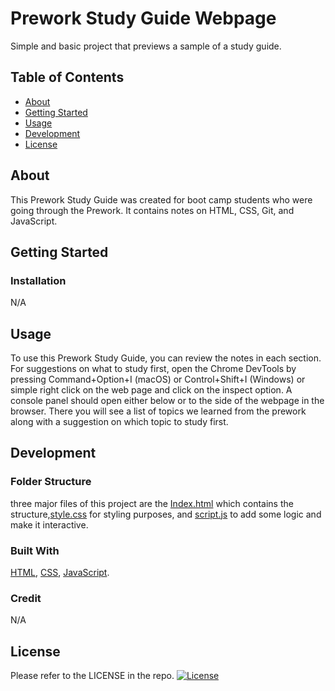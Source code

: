 # Prework Study Guide Webpage

Simple and basic project that previews a sample of a study guide.

## Table of Contents

- [About](#about)
- [Getting Started](#getting-started)
- [Usage](#usage)
- [Development](#development)
- [License](#license)

## About

This Prework Study Guide was created for boot camp students who were going through the Prework. It contains notes on HTML, CSS, Git, and JavaScript.

## Getting Started

### Installation

N/A

## Usage

To use this Prework Study Guide, you can review the notes in each section. For suggestions on what to study first, open the Chrome DevTools by pressing Command+Option+I (macOS) or Control+Shift+I (Windows) or simple right click on the web page and click on the inspect option. A console panel should open either below or to the side of the webpage in the browser. There you will see a list of topics we learned from the prework along with a suggestion on which topic to study first.

## Development

### Folder Structure

three major files of this project are the [Index.html](https://github.com/arsalanbardsiri/prework-study-guide/blob/feature/project-README/index.html) which contains the structure,[style.css](https://github.com/arsalanbardsiri/prework-study-guide/blob/feature/project-README/assets/style.css) for styling purposes, and [script.js](https://github.com/arsalanbardsiri/prework-study-guide/blob/feature/project-README/assets/script.js) to add some logic and make it interactive.

### Built With

[HTML](https://developer.mozilla.org/en-US/docs/Web/HTML), [CSS](https://developer.mozilla.org/en-US/docs/Web/CSS), [JavaScript](https://developer.mozilla.org/en-US/docs/Web/JavaScript).

### Credit

N/A

## License

Please refer to the LICENSE in the repo.
[![License](https://img.shields.io/github/license/arsalanbardsiri/prework-study-guide.svg?color=blue)](https://github.com/arsalanbardsiri/prework-study-guide/blob/feature/project-README/LICENSE)


